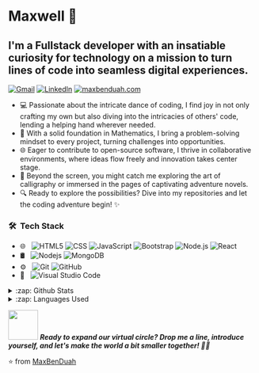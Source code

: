 # Maxwell 👋 

## I'm a Fullstack developer with an insatiable curiosity for technology on a mission to turn lines of code into seamless digital experiences.

[![Gmail](https://img.shields.io/badge/-GMAIL-D14836?style=for-the-badge&logo=gmail&logoColor=white)](mailto:maxwellben728.com)
[![LinkedIn](https://img.shields.io/badge/-LINKEDIN-0077B5?style=for-the-badge&logo=linkedin&logoColor=white)](https://www.linkedin.com/in/maxwell-duah/)
[![maxbenduah.com](https://img.shields.io/badge/-MAXBENDUAH.COM-000000?style=for-the-badge&logo=react&logoColor=white)](https://www.maxbenduah.com/)

- 💻 Passionate about the intricate dance of coding, I find joy in not only crafting my own but also diving into the intricacies of others' code, lending a helping hand wherever needed.
- 🚀 With a solid foundation in Mathematics, I bring a problem-solving mindset to every project, turning challenges into opportunities.
- 🌐 Eager to contribute to open-source software, I thrive in collaborative environments, where ideas flow freely and innovation takes center stage.
- 🎨 Beyond the screen, you might catch me exploring the art of calligraphy or immersed in the pages of captivating adventure novels.
- 🔍 Ready to explore the possibilities? Dive into my repositories and let the coding adventure begin! ✨

### 🛠 &nbsp;Tech Stack

- 🌐 &nbsp;
  ![HTML5](https://img.shields.io/badge/-HTML5-333333?style=flat&logo=HTML5)
  ![CSS](https://img.shields.io/badge/-CSS-333333?style=flat&logo=CSS3&logoColor=1572B6)
  ![JavaScript](https://img.shields.io/badge/-JavaScript-333333?style=flat&logo=javascript)
  ![Bootstrap](https://img.shields.io/badge/-Bootstrap-333333?style=flat&logo=bootstrap&logoColor=563D7C)
  ![Node.js](https://img.shields.io/badge/-Node.js-333333?style=flat&logo=node.js)
  ![React](https://img.shields.io/badge/-React-333333?style=flat&logo=react)
- 🛢 &nbsp;
  ![Nodejs](https://img.shields.io/badge/-Nodejs-000000?style=flat&logo=Node.js)
  ![MongoDB](https://img.shields.io/badge/-MongoDB-333333?style=flat&logo=mongodb)
- ⚙️ &nbsp;
  ![Git](https://img.shields.io/badge/-Git-333333?style=flat&logo=git)
  ![GitHub](https://img.shields.io/badge/-GitHub-333333?style=flat&logo=github)
- 🔧 &nbsp;
  ![Visual Studio Code](https://img.shields.io/badge/-Visual%20Studio%20Code-333333?style=flat&logo=visual-studio-code&logoColor=007ACC)

<details>
  <summary>:zap: Github Stats</summary>
  <img src="https://github-readme-stats.vercel.app/api?username=MaxBenDuah&&show_icons=true&title_color=14b8a6&icon_color=03A87C&text_color=0f766e&bg_color=ccfbf1">
</details>

<details>
  <summary>:zap: Languages Used</summary>
  <img src="https://github-readme-stats.vercel.app/api/top-langs/?username=MaxBenDuah&layout=compact&bg_color=ccfbf1&text_color=0f766e">
</details>

<img src="https://media.giphy.com/media/LnQjpWaON8nhr21vNW/giphy.gif" width="60"> <em><b>Ready to expand our virtual circle? Drop me a line, introduce yourself, and let's make the world a bit smaller together! 👋✨</b></em>

:star: from [MaxBenDuah](https://github.com/MaxBenDuah)
